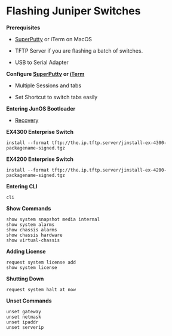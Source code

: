 # Flashing Juniper Switches

**Prerequisites**
- [SuperPutty](https://www.puttygen.com/superputty) or iTerm on MacOS

- TFTP Server if you are flashing a batch of switches.

- USB to Serial Adapter 

**Configure [SuperPutty](https://www.addictivetips.com/windows-tips/superputty-windows-gui-application-that-can-open-putty-ssh-client-in-tabs/) or [iTerm](http://korishev.com/blog/2014/02/28/iterm2-broadcast-input/)**

- Multiple Sessions and tabs

- Set Shortcut to switch tabs easily

**Entering JunOS Bootloader**

- [Recovery](https://www.juniper.net/documentation/en_US/junos/topics/task/configuration/authentication-root-password-recovering-qfx-series.html)

**EX4300 Enterprise Switch** 
```
install --format tftp://the.ip.tftp.server/jinstall-ex-4300-packagename-signed.tgz
```

**EX4200 Enterprise Switch** 
```
install --format tftp://the.ip.tftp.server/jinstall-ex-4200-packagename-signed.tgz
```

**Entering CLI**

```
cli
```

**Show Commands**

```
show system snapshot media internal
show system alarms
show chassis alarms
show chassis hardware 
show virtual-chassis
```

**Adding License**

```
request system license add 
show system license
```

**Shutting Down**

```
request system halt at now
```

**Unset Commands**
```
unset gateway
unset netmask
unset ipaddr
unset serverip
```
